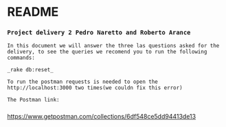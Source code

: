 # README
### `Project delivery 2 Pedro Naretto and Roberto Arance`
`In this document we will answer the three las questions asked for the delivery, to see the queries we recomend you to run the following commands:`

`_rake db:reset_`

`To run the postman requests is needed to open the http://localhost:3000 two times(we couldn fix this error)`

`The Postman link:`
###

https://www.getpostman.com/collections/6df548ce5dd94413de13